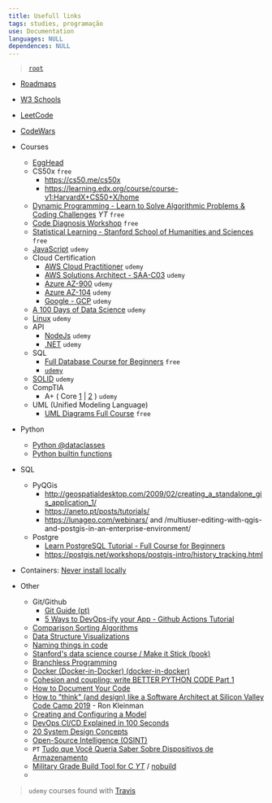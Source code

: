 ```yaml
---
title: Usefull links
tags: studies, programação
use: Documentation
languages: NULL
dependences: NULL
---
```


> [`root`](./README.md)

- [Roadmaps](https://roadmap.sh)
- [W3 Schools](https://my-learning.w3schools.com)
- [LeetCode](https://leetcode.com/problemset/all)
- [CodeWars](https://www.codewars.com)

- Courses
	- [EggHead](https://egghead.io/q?access_state=free)
	- CS50x `free`
		- https://cs50.me/cs50x
		- https://learning.edx.org/course/course-v1:HarvardX+CS50+X/home
	-  [Dynamic Programming - Learn to Solve Algorithmic Problems & Coding Challenges](https://www.youtube.com/watch?v=oBt53YbR9Kk) *YT* `free`
	- [Code Diagnosis Workshop](https://www.arjancodes.com/diagnosis) `free`
	- [Statistical Learning - Stanford School of Humanities and Sciences](https://online.stanford.edu/courses/sohs-ystatslearning-statistical-learning) `free`
	- [JavaScript](https://www.udemy.com/course/the-complete-javascript-course/?ranMID=39197&ranEAID=byQ1B*3xS1w&ranSiteID=byQ1B.3xS1w-LyFViVOZF.tH20RGalvk4g&utm_source=aff-campaign&utm_medium=udemyads&LSNPUBID=byQ1B*3xS1w) `udemy`
	- Cloud Certification
		- [AWS Cloud Practitioner](https://www.udemy.com/course/aws-certified-cloud-practitioner-new/?ranMID=39197&ranEAID=byQ1B*3xS1w&ranSiteID=byQ1B.3xS1w-4bNGLnmuziKyEROYO6sMBw&utm_source=aff-campaign&utm_medium=udemyads&LSNPUBID=byQ1B*3xS1w) `udemy`
		- [AWS Solutions Architect - SAA-C03](https://www.udemy.com/course/aws-certified-solutions-architect-associate-saa-c03/?ranMID=39197&ranEAID=byQ1B*3xS1w&ranSiteID=byQ1B.3xS1w-5_S8euRzar34CZg8vXEF2w&utm_source=aff-campaign&utm_medium=udemyads&LSNPUBID=byQ1B*3xS1w) `udemy`
		- [Azure AZ-900](https://www.udemy.com/course/az900-azure/?ranMID=39197&ranEAID=byQ1B*3xS1w&ranSiteID=byQ1B.3xS1w-w0EOUajWWp3J5KSDtPVAbA&utm_source=aff-campaign&utm_medium=udemyads&LSNPUBID=byQ1B*3xS1w) `udemy`
		- [Azure AZ-104](https://www.udemy.com/course/70533-azure/?ranMID=39197&ranEAID=byQ1B*3xS1w&ranSiteID=byQ1B.3xS1w-ng8NRO3I2h23DhnrHSAHKg&utm_source=aff-campaign&utm_medium=udemyads&LSNPUBID=byQ1B*3xS1w) `udemy`
		- [Google - GCP](https://www.udemy.com/course/google-cloud-certification-associate-cloud-engineer/?ranMID=39197&ranEAID=byQ1B*3xS1w&ranSiteID=byQ1B.3xS1w-3oGr2Ob_2kNtKB7_qeCGlQ&utm_source=aff-campaign&utm_medium=udemyads&LSNPUBID=byQ1B*3xS1w) `udemy`
	- [A 100 Days of Data Science](https://www.udemy.com/course/hands-on-data-science-build-real-world-projects/?ranMID=39197&ranEAID=byQ1B*3xS1w&ranSiteID=byQ1B.3xS1w-Uiz6rXgG3OWGfbUJii4EEA&LSNPUBID=byQ1B*3xS1w&utm_source=aff-campaign&utm_medium=udemyads) `udemy`
	- [Linux](https://www.udemy.com/course/master-linux-administration/?ranMID=39197&ranEAID=byQ1B*3xS1w&ranSiteID=byQ1B.3xS1w-WG4QqrDTp47GFguouK1kyQ&LSNPUBID=byQ1B*3xS1w&utm_source=aff-campaign&utm_medium=udemyads) `udemy`
	- API
		- [NodeJs](https://www.udemy.com/course/build-restful-api-in-nodejs/?ranMID=39197&ranEAID=byQ1B*3xS1w&ranSiteID=byQ1B.3xS1w-0EMFa8pLaakNseshlVTWdA&LSNPUBID=byQ1B*3xS1w&utm_source=aff-campaign&utm_medium=udemyads) `udemy`
		- [.NET](https://www.udemy.com/course/restful-api-with-asp-dot-net-core-web-api/?ranMID=39197&ranEAID=byQ1B*3xS1w&ranSiteID=byQ1B.3xS1w-wpH3JASuzDXjcRe88smMpA&utm_source=aff-campaign&utm_medium=udemyads&LSNPUBID=byQ1B*3xS1w) `udemy`
	- SQL
		- [Full Database Course for Beginners](https://www.youtube.com/watch?v=HXV3zeQKqGY) `free`
		-  [`udemy`](https://www.udemy.com/course/the-complete-sql-bootcamp/?ranMID=39197&ranEAID=byQ1B*3xS1w&ranSiteID=byQ1B.3xS1w-1drilggpYZ_B8BH04JPgdg&LSNPUBID=byQ1B*3xS1w&utm_source=aff-campaign&utm_medium=udemyads)
	-  [SOLID](https://www.udemy.com/course/solid-design/?ranMID=39197&ranEAID=byQ1B*3xS1w&ranSiteID=byQ1B.3xS1w-FJQ7sEBLL0S10dqIHaeFKw&utm_source=aff-campaign&utm_medium=udemyads&LSNPUBID=byQ1B*3xS1w) `udemy`
	- CompTIA
		-  A+ ( Core [1](https://www.udemy.com/course/comptia-a-core-1/?ranMID=39197&ranEAID=byQ1B*3xS1w&ranSiteID=byQ1B.3xS1w-vCXn_HqKNmDcRnfj0DcaeA&LSNPUBID=byQ1B*3xS1w&utm_source=aff-campaign&utm_medium=udemyads) | [2](https://www.udemy.com/course/comptia-a-core-2/?ranMID=39197&ranEAID=byQ1B*3xS1w&ranSiteID=byQ1B.3xS1w-xXQJYe.8g8zFjvy5jVqU2A&LSNPUBID=byQ1B*3xS1w&utm_source=aff-campaign&utm_medium=udemyads) ) `udemy`
	- UML (Unified Modeling Language)
		- [UML Diagrams Full Course](https://www.youtube.com/watch?v=WnMQ8HlmeXc) `free`

- Python
	- [Python @dataclasses](https://www.youtube.com/watch?v=vBH6GRJ1REM)
	- [Python builtin functions](https://docs.python.org/3/library/functions.html)

- SQL
	- PyQGis
		- http://geospatialdesktop.com/2009/02/creating_a_standalone_gis_application_1/
		- https://aneto.pt/posts/tutorials/
		- https://lunageo.com/webinars/ and /multiuser-editing-with-qgis-and-postgis-in-an-enterprise-environment/
	- Postgre
		- [Learn PostgreSQL Tutorial - Full Course for Beginners](https://www.youtube.com/watch?v=qw--VYLpxG4)
		- https://postgis.net/workshops/postgis-intro/history_tracking.html

- Containers: [Never install locally](https://www.youtube.com/watch?v=J0NuOlA2xDc)

- Other
	- Git/Github
		- [Git Guide (pt)](https://dev.to/leandronsp/pt-br-fundamentos-do-git-um-guia-completo-2djh)
		- [5 Ways to DevOps-ify your App - Github Actions Tutorial](https://www.youtube.com/watch?v=eB0nUzAI7M8)
	- [Comparison Sorting Algorithms](https://www.cs.usfca.edu/~galles/visualization/ComparisonSort.html)
	- [Data Structure Visualizations](https://www.cs.usfca.edu/~galles/visualization/Algorithms.html)
	-  [Naming things in code](https://www.youtube.com/watch?v=-J3wNP6u5YU)
	- [Stanford's data science course / Make it Stick (book)](https://www.youtube.com/watch?v=yNYflGw6kJI)
	- [Branchless Programming](https://www.youtube.com/watch?v=bVJ-mWWL7cE)
	- [Docker (Docker-in-Docker) (docker-in-docker)](https://github.com/devcontainers/features/tree/main/src/docker-in-docker)
	- [Cohesion and coupling: write BETTER PYTHON CODE Part 1](https://www.youtube.com/watch?v=eiDyK_ofPPM)
	- [How to Document Your Code](https://www.youtube.com/watch?v=L7Ry-Fiij-M&list=PLC0nd42SBTaMh0i0EU71MYViEhacGLDW9)
	- [How to "think" (and design) like a Software Architect at Silicon Valley Code Camp 2019](https://www.youtube.com/watch?v=mCM6QVHD08c) - Ron Kleinman
	- [Creating and Configuring a Model](https://learn.microsoft.com/en-us/ef/core/modeling/)
	- [DevOps CI/CD Explained in 100 Seconds](https://www.youtube.com/watch?v=scEDHsr3APg)
	- [20 System Design Concepts](https://youtu.be/i53Gi_K3o7I?t=21)
	- [Open-Source Intelligence (OSINT)](https://www.youtube.com/watch?v=qwA6MmbeGNo)
	- `PT` [Tudo que Você Queria Saber Sobre Dispositivos de Armazenamento](https://www.youtube.com/watch?v=c3hOS8BGbZo)
	- [Military Grade Build Tool for C *YT*](https://www.youtube.com/watch?v=l9_TUMZSewo) / [nobuild](https://github.com/tsoding/nobuild)
	- 


> `udemy` courses found with [Travis](https://www.youtube.com/watch?v=hexfXc7-SsU)